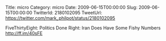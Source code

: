 Title: micro
Category: micro
Date: 2009-06-15T00:00:00
Slug: 2009-06-15T00:00:00
TwitterId: 2180102095
TweetUrl: https://twitter.com/mark_philpot/status/2180102095

FiveThirtyEight: Politics Done Right: Iran Does Have Some Fishy Numbers http://ff.im/40sFE